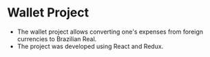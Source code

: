 # Wallet Project
- The wallet project allows converting one's expenses from foreign currencies to Brazilian Real. 
- The project was developed using React and Redux.
